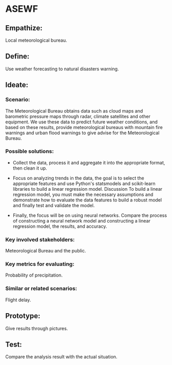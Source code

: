 # ASEWF
## Empathize: 
Local meteorological bureau.

## Define: 
Use weather forecasting to natural disasters warning.

## Ideate:  
### Scenario:
The Meteorological Bureau obtains data such as cloud maps and barometric pressure maps through radar, climate satellites and other equipment. We use these data to predict future weather conditions, and based on these results, provide meteorological bureaus with mountain fire warnings and urban flood warnings to give advise for the Meteorological Bureau.  
### Possible solutions: 
* Collect the data, process it and aggregate it into the appropriate format, then clean it up.

* Focus on analyzing trends in the data, the goal is to select the appropriate features and use Python's statsmodels and scikit-learn libraries to build a linear regression model. Discussion To build a linear regression model, you must make the necessary assumptions and demonstrate how to evaluate the data features to build a robust model and finally test and validate the model.

* Finally, the focus will be on using neural networks. Compare the process of constructing a neural network model and constructing a linear regression model, the results, and accuracy. 
### Key involved stakeholders:
Meteorological Bureau and the public.    
### Key metrics for evaluating: 
Probability of precipitation.  
### Similar or related scenarios: 
Flight delay.

## Prototype: 
Give results through pictures.

## Test: 
Compare the analysis result with the actual situation.
